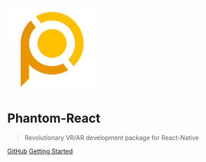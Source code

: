 <img src="_images/logo-icon-transparent.png" alt="logo" width="200" height="200"/>

# Phantom-React

> Revolutionary VR/AR development package for React-Native

[GitHub](https://github.com/TobyX-Corp/phantom-react)
[Getting Started](phantom-platform-overview.md)